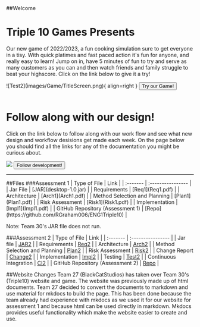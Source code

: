 <!DOCTYPE html>
<title>Home</title>
##Welcome
<html>
    <link rel="stylesheet" href="style.css">
    <body>
        <br>
        <div class="gameInfo">
            <h1>Triple 10 Games Presents</h1>
            <p>Our new game of 2022/2023, a fun cooking simulation sure to get everyone in a tisy.
                With quick platimes and fast paced action it's fun for anyone, and really easy to learn!
                Jump on in, have 5 minutes of fun to try and serve as many customers as you can and then
                watch friends and family struggle to beat your highscore. Click on the link below to give it a try!
            </p>
            ![Test2](images/Game/TitleScreen.png){ align=right }
			<button onclick="window.location.href='game'">Try our Game!</button>
        </div>
</html>
<html>
        <br>
        <div class="updates">
            <h1>Follow along with our design!</h1>
            <p>Click on the link below to follow along with our work flow and see
                what new design and workflow desisions get made each week.
                On the page below you should find all the links for any of the documentation
                you might be curious about.
            </p>
			<img src="https://i.imgur.com/q6ppjlC.png">
            <button onclick="window.location.href='weeklyUpdates'">Follow development!</button>
        </div>
    </body>
</html>
<hr>
##Files
###Assessment 1
| Type of File | Link |
| :------- | :---------------- |
| Jar File | [JAR](desktop-1.0.jar) |
| Requirements | [Req1](Req1.pdf) |
| Architecture | [Arch1](Arch1.pdf) |
| Method Selection and Planning | [Plan1](Plan1.pdf) |
| Risk Assessment | [Risk1](Risk1.pdf) |
| Implementation | [Impl1](Impl1.pdf) |
| GitHub Repository (Assessment 1) | [Repo](https://github.com/RGraham006/ENG1Triple10) |

Note: Team 30's JAR file does not run.

###Assessment 2
| Type of File | Link |
| :------- | :---------------- |
| Jar file | [JAR2](BCSPiazza_Panic.jar) |
| Requirements | [Req2](pdfs/Req2.pdf) |
| Architecture | [Arch2](pdfs/Arch2.pdf) |
| Method Selection and Planning | [Plan2](pdfs/Plan2.pdf) |
| Risk Assessment | [Risk2](pdfs/Risk2.pdf) |
| Change Report | [Change2](pdfs/Change2.pdf) |
| Implementation | [Impl2](pdfs/Impl2.pdf) |
| Testing | [Test2](pdfs/Test2.pdf) |
| Continuous Integration | [CI2](pdfs/CI2.pdf) |
| GitHub Repository (Assessment 2) | [Repo](https://github.com/JV1ck3rs/Triple10-X-BlackCatStudios) |

##Website Changes
Team 27 (BlackCatStudios) has taken over Team 30's (Triple10) website and game.
The website was previously made up of html documents. Team 27 decided to convert the documents to markdown and use material for mkdocs to build the page. 
This has been done because the team already had experience with mkdocs as we used it for our website for assessment 1 and because html can be used directly in markdown.
Mkdocs provides useful functionality which make the website easier to create and use.
